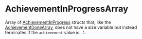 # AchievementInProgressArray

Array of [AchievementInProgress](../docs/achievementinprogress.md) structs that, like
the [AchievementDoneArray](achievement-done-array.md), does not have a size variable but instead terminates if
the `achievement` value is `-1`.
